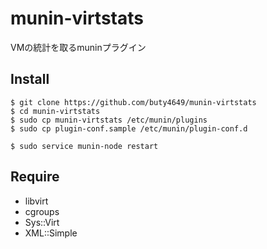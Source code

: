 munin-virtstats
===============

VMの統計を取るmuninプラグイン

Install
-------
```
$ git clone https://github.com/buty4649/munin-virtstats
$ cd munin-virtstats
$ sudo cp munin-virtstats /etc/munin/plugins
$ sudo cp plugin-conf.sample /etc/munin/plugin-conf.d

$ sudo service munin-node restart
```


Require
--------
* libvirt
* cgroups
* Sys::Virt
* XML::Simple

